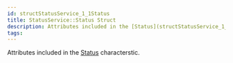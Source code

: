 ```yaml
---
id: structStatusService_1_1Status
title: StatusService::Status Struct
description: Attributes included in the [Status](structStatusService_1_1Status) characterstic.
tags:
---
```

Attributes included in the [Status](structStatusService_1_1Status) characterstic.




